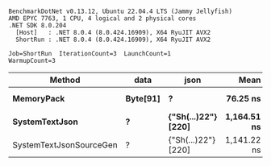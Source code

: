 ```

BenchmarkDotNet v0.13.12, Ubuntu 22.04.4 LTS (Jammy Jellyfish)
AMD EPYC 7763, 1 CPU, 4 logical and 2 physical cores
.NET SDK 8.0.204
  [Host]   : .NET 8.0.4 (8.0.424.16909), X64 RyuJIT AVX2
  ShortRun : .NET 8.0.4 (8.0.424.16909), X64 RyuJIT AVX2

Job=ShortRun  IterationCount=3  LaunchCount=1  
WarmupCount=3  

```
| Method                  | data     | json                | Mean        | Error      | StdDev   | Min         | Max         | Gen0   | Allocated |
|------------------------ |--------- |-------------------- |------------:|-----------:|---------:|------------:|------------:|-------:|----------:|
| **MemoryPack**              | **Byte[91]** | **?**                   |    **76.25 ns** |   **6.247 ns** | **0.342 ns** |    **75.86 ns** |    **76.47 ns** | **0.0019** |     **168 B** |
| **SystemTextJson**          | **?**        | **{&quot;Sh(...)22&quot;} [220]** | **1,164.51 ns** | **134.265 ns** | **7.360 ns** | **1,159.83 ns** | **1,172.99 ns** | **0.0019** |     **168 B** |
| SystemTextJsonSourceGen | ?        | {&quot;Sh(...)22&quot;} [220] | 1,141.22 ns |   1.677 ns | 0.092 ns | 1,141.12 ns | 1,141.29 ns | 0.0019 |     168 B |
